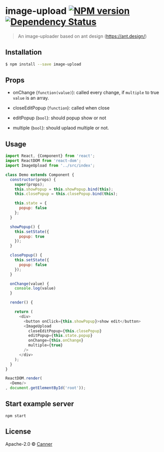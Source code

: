 # image-upload [![NPM version][npm-image]][npm-url]  [![Dependency Status][daviddm-image]][daviddm-url]
> An image-uploader based on ant design (https://ant.design/)

## Installation

```sh
$ npm install --save image-upload
```

## Props

- onChange (`function(value)`): called every change, if `multiple` to true `value` is an array.

- closeEditPopup (`function`): called when close

- editPopup (`bool`): should popup show or not

- multiple (`bool`): should uplaod multiple or not.

## Usage

```js
import React, {Component} from 'react';
import ReactDOM from 'react-dom';
import ImageUpload from '../src/index';

class Demo extends Component {
  constructor(props) {
    super(props);
    this.showPopup = this.showPopup.bind(this);
    this.closePopup = this.closePopup.bind(this);

    this.state = {
      popup: false
    };
  }

  showPopup() {
    this.setState({
      popup: true
    });
  }

  closePopup() {
    this.setState({
      popup: false
    });
  }

  onChange(value) {
    console.log(value)
  }

  render() {

    return (
      <div>
        <button onClick={this.showPopup}>show edit</button>
        <ImageUpload
          closeEditPopup={this.closePopup}
          editPopup={this.state.popup}
          onChange={this.onChange}
          multiple={true}
        />
      </div>
    );
  }
}

ReactDOM.render(
  <Demo/>
, document.getElementById('root'));

```

## Start example server

```
npm start
```

## License

Apache-2.0 © [Canner]()


[npm-image]: https://badge.fury.io/js/image-upload.svg
[npm-url]: https://npmjs.org/package/image-upload
[travis-image]: https://travis-ci.org/Canner/image-upload.svg?branch=master
[travis-url]: https://travis-ci.org/Canner/image-upload
[daviddm-image]: https://david-dm.org/Canner/image-upload.svg?theme=shields.io
[daviddm-url]: https://david-dm.org/Canner/image-upload
